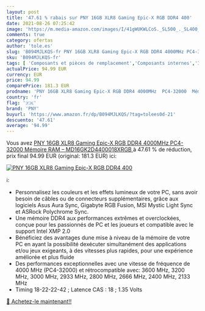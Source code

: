 ```yaml
---
layout: post
title: '47.61 % rabais sur PNY 16GB XLR8 Gaming Epic-X RGB DDR4 400'
date: 2021-08-26 07:25:42
image: 'https://m.media-amazon.com/images/I/41gWUKWLCoS._SL500_._SL400_.jpg'
comments: true
category: ofertas
author: 'tole.es'
slug: 'B094MJLKQS-fr PNY 16GB XLR8 Gaming Epic-X RGB DDR4 4000MHz PC4-32000...'
sku: 'B094MJLKQS-fr'
tags: [ 'Composants et pièces de remplacement','Composants internes','Informatique','Mémoire RAM','pny', ]
actualPrice: 94.99 EUR
currency: EUR
price: 94.99
comparePrice: 181.3 EUR
prodname: 'PNY 16GB XLR8 Gaming Epic-X RGB DDR4 4000MHz  PC4-32000  Mémoire RAM –  MD16GK2D4400018XRGB '
country: 'fr'
flag: '🇫🇷'
brand: 'PNY'
buyurl: 'https://www.amazon.fr/dp/B094MJLKQS/?tag=tolees0d-21'
descuento: '47.61'
average: '94.99'
---
```


Vous avez [PNY 16GB XLR8 Gaming Epic-X RGB DDR4 4000MHz  PC4-32000  Mémoire RAM –  MD16GK2D4400018XRGB ](https://www.amazon.fr/dp/B094MJLKQS/?tag=tolees0d-21)  à  47.61 % de réduction, prix final  94.99 EUR (original: 181.3 EUR) ici:

[![PNY 16GB XLR8 Gaming Epic-X RGB DDR4 400](https://m.media-amazon.com/images/I/41gWUKWLCoS._SL500_._SL400_.jpg)](https://www.amazon.fr/dp/B094MJLKQS/?tag=tolees0d-21)

ℹ️:

- Personnalisez les couleurs et les effets lumineux de votre PC, sans avoir besoin de câbles ou de connecteurs supplémentaires, grâce aux logiciels Asus Aura Sync, Gigabyte RGB Fusion, MSI Mystic Light Sync et ASRock Polychrome Sync.
- Une mémoire DDR4 aux performances extrêmes et overclockées, conçue pour les passionnés de PC et les joueurs et compatible avec le support Intel XMP 2.0
- Bénéficiez des avantages dune mise à niveau de la mémoire de votre PC en ayant la possibilité dexécuter simultanément des applications et/ou jeux exigeants, à des vitesses plus rapides, pour une expérience améliorée et plus fluide
- Des performances exceptionnelles avec une vitesse de fréquence de 4000 MHz (PC4-32000) et rétrocompatible avec: 3600 MHz, 3200 MHz, 3000 MHz, 2933 MHz, 2800 MHz, 2666 MHz, 2400 MHz, 2133 MHz
- Timing 18-22-22-42 ; Latence CAS : 18 ; 1.35 Volts

[🛒 Achetez-le maintenant!!](https://www.amazon.fr/dp/B094MJLKQS/?tag=tolees0d-21)
